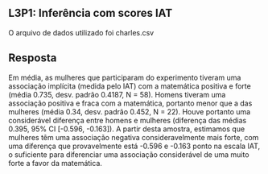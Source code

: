 ## L3P1: Inferência com scores IAT
O arquivo de dados utilizado foi charles.csv

## Resposta
Em média, as mulheres que participaram do experimento tiveram uma associação implícita (medida pelo IAT) com a matemática positiva e forte (média 0.735, desv. padrão 0.4187, N = 58). Homens tiveram uma associação positiva e fraca com a matemática, portanto menor que a das mulheres (média 0.34, desv. padrão 0.452, N = 22). Houve portanto uma considerável diferença entre homens e mulheres (diferença das médias 0.395, 95% CI [-0.596, -0.163]). A partir desta amostra, estimamos que mulheres têm uma associação negativa consideravelmente mais forte, com uma diferença que provavelmente está -0.596 e -0.163 ponto na escala IAT, o suficiente para diferenciar uma associação considerável de uma muito forte a favor da matemática.

